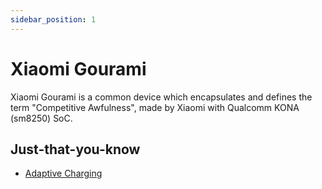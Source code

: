 ```yaml
---
sidebar_position: 1
---
```


# Xiaomi Gourami

Xiaomi Gourami is a common device which encapsulates and defines the term "Competitive Awfulness", made by Xiaomi with Qualcomm KONA (sm8250) SoC.

## Just-that-you-know

- [Adaptive Charging](/devtech/ximi/gourami/adaptive-charging)
